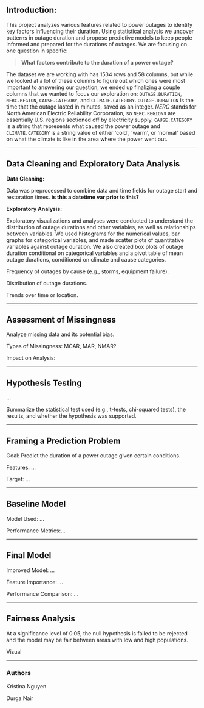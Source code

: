 ## Introduction:

This project analyzes various features related to power outages to identify key factors influencing their duration. Using statistical analysis we uncover patterns in outage duration and propose predictive models to keep people informed and prepared for the durations of outages. We are focusing on one question in specific: 
> **What factors contribute to the duration of a power outage?**

The dataset we are working with has 1534 rows and 58 columns, but while we looked at a lot of these columns to figure out which ones were most important to answering our question, we ended up finalizing a couple columns that we wanted to focus our exploration on: `OUTAGE.DURATION`, `NERC.REGION`, `CAUSE.CATEGORY`, and `CLIMATE.CATEGORY`. `OUTAGE.DURATION` is the time that the outage lasted in minutes, saved as an integer. *NERC* stands for North American Electric Reliability Corporation, so `NERC.REGION`s are essentially U.S. regions sectioned off by electricity supply. `CAUSE.CATEGORY` is a string that represents what caused the power outage and `CLIMATE.CATEGORY` is a string value of either 'cold', 'warm', or 'normal' based on what the climate is like in the area where the power went out.

---


## Data Cleaning and Exploratory Data Analysis

**Data Cleaning:**

Data was preprocessed to combine data and time fields for outage start and restoration times. **is this a datetime var prior to this?**


**Exploratory Analysis:**

Exploratory visualizations and analyses were conducted to understand the distribution of outage durations and other variables, as well as relationships between variables. We used histograms for the numerical values, bar graphs for categorical variables, and made scatter plots of quantitative variables against outage duration. We also created box plots of outage duration conditional on categorical variables and a pivot table of mean outage durations, conditioned on climate and cause categories.



Frequency of outages by cause (e.g., storms, equipment failure).

Distribution of outage durations.

Trends over time or location.

---

## Assessment of Missingness

Analyze missing data and its potential bias.


Types of Missingness: MCAR, MAR, NMAR?

Impact on Analysis: 

---


## Hypothesis Testing

...

Summarize the statistical test used (e.g., t-tests, chi-squared tests), the results, and whether the hypothesis was supported.


---


## Framing a Prediction Problem

Goal: Predict the duration of a power outage given certain conditions.

Features: ...

Target: ...

---


## Baseline Model

Model Used: ...

Performance Metrics:...

---

## Final Model

Improved Model: ...

Feature Importance: ...

Performance Comparison: ...

---

## Fairness Analysis

At a significance level of 0.05, the null hypothesis is failed to be rejected and the model may be fair between areas with low and high populations.

Visual

---

### Authors

Kristina Nguyen

Durga Nair
